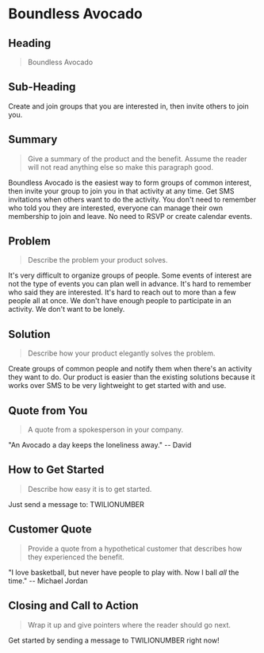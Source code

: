 # Boundless Avocado #

<!--
> This material was originally posted [here](http://www.quora.com/What-is-Amazons-approach-to-product-development-and-product-management). It is reproduced here for posterities sake.

There is an approach called "working backwards" that is widely used at Amazon. They work backwards from the customer, rather than starting with an idea for a product and trying to bolt customers onto it. While working backwards can be applied to any specific product decision, using this approach is especially important when developing new products or features.

For new initiatives a product manager typically starts by writing an internal press release announcing the finished product. The target audience for the press release is the new/updated product's customers, which can be retail customers or internal users of a tool or technology. Internal press releases are centered around the customer problem, how current solutions (internal or external) fail, and how the new product will blow away existing solutions.

If the benefits listed don't sound very interesting or exciting to customers, then perhaps they're not (and shouldn't be built). Instead, the product manager should keep iterating on the press release until they've come up with benefits that actually sound like benefits. Iterating on a press release is a lot less expensive than iterating on the product itself (and quicker!).

If the press release is more than a page and a half, it is probably too long. Keep it simple. 3-4 sentences for most paragraphs. Cut out the fat. Don't make it into a spec. You can accompany the press release with a FAQ that answers all of the other business or execution questions so the press release can stay focused on what the customer gets. My rule of thumb is that if the press release is hard to write, then the product is probably going to suck. Keep working at it until the outline for each paragraph flows.

Oh, and I also like to write press-releases in what I call "Oprah-speak" for mainstream consumer products. Imagine you're sitting on Oprah's couch and have just explained the product to her, and then you listen as she explains it to her audience. That's "Oprah-speak", not "Geek-speak".

Once the project moves into development, the press release can be used as a touchstone; a guiding light. The product team can ask themselves, "Are we building what is in the press release?" If they find they're spending time building things that aren't in the press release (overbuilding), they need to ask themselves why. This keeps product development focused on achieving the customer benefits and not building extraneous stuff that takes longer to build, takes resources to maintain, and doesn't provide real customer benefit (at least not enough to warrant inclusion in the press release).
 -->

## Heading ##
  > Boundless Avocado

## Sub-Heading ##
  Create and join groups that you are interested in, then invite others to join you.

## Summary ##
  > Give a summary of the product and the benefit. Assume the reader will not read anything else so make this paragraph good.

  Boundless Avocado is the easiest way to form groups of common interest, then invite your group to join you in that activity at any time. Get SMS invitations when others want to do the activity. You don't need to remember who told you they are interested, everyone can manage their own membership to join and leave. No need to RSVP or create calendar events.

## Problem ##
  > Describe the problem your product solves.

  It's very difficult to organize groups of people.
  Some events of interest are not the type of events you can plan well in advance.
  It's hard to remember who said they are interested.
  It's hard to reach out to more than a few people all at once.
  We don't have enough people to participate in an activity. We don't want to be lonely.


## Solution ##
  > Describe how your product elegantly solves the problem.

Create groups of common people and notify them when there's an activity they want to do.
Our product is easier than the existing solutions because it works over SMS to be very lightweight to get started with and use.


## Quote from You ##
  > A quote from a spokesperson in your company.

"An Avocado a day keeps the loneliness away." -- David

## How to Get Started ##
  > Describe how easy it is to get started.

Just send a message to: TWILIONUMBER


## Customer Quote ##
  > Provide a quote from a hypothetical customer that describes how they experienced the benefit.

  "I love basketball, but never have people to play with. Now I ball *all* the time." -- Michael Jordan

## Closing and Call to Action ##
  > Wrap it up and give pointers where the reader should go next.

  Get started by sending a message to TWILIONUMBER right now!
